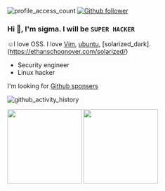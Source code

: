 ![profile_access_count](https://komarev.com/ghpvc/?username=RyosukeDTomita)
[![Github follower](https://img.shields.io/github/followers/RyosukeDTomita?label=Follow&style=social)](https://github.com/RyosukeDTomita)

### Hi 👋, I'm sigma. I will be `SUPER HACKER`
☺I love OSS. I love [Vim](https://www.vim.org/), [ubuntu](https://ubuntu.com/), [solarized_dark].(https://ethanschoonover.com/solarized/)

* Security engineer
* Linux hacker

I'm looking for [Github sponsers](https://github.com/sponsors/RyosukeDTomita/)


![github_activity_history](https://github-profile-summary-cards.vercel.app/api/cards/profile-details?username=RyosukeDTomita&theme=solarized_dark)

<p>
<a href="https://github.com/RyosukeDTomita">
  <img align="left" height="170px" src="https://github-readme-stats.vercel.app/api?username=RyosukeDTomita&count_private=true&show_icons=true&theme=cobalt" />
</a>
<a href="https://github.com/RyosukeDTomita">
  <img align="left" height="170px" src="https://github-readme-stats.vercel.app/api/top-langs/?username=RyosukeDTomita&layout=compact&theme=cobalt" />
</a>
</p>



<!--
**RyosukeDTomita/RyosukeDTomita** is a ✨ _special_ ✨ repository because its `README.md` (this file) appears on your GitHub profile.

Here are some ideas to get you started:

- 🔭 I’m currently working on ...
- 🌱 I’m currently learning ...
- 👯 I’m looking to collaborate on ...
- 🤔 I’m looking for help with ...
- 💬 Ask me about ...
- 📫 How to reach me: ...
- 😄 Pronouns: ...
- ⚡ Fun fact: ...
Reference -> https://jackswim3411.hatenablog.com/entry/2021/09/18/205206
-->
